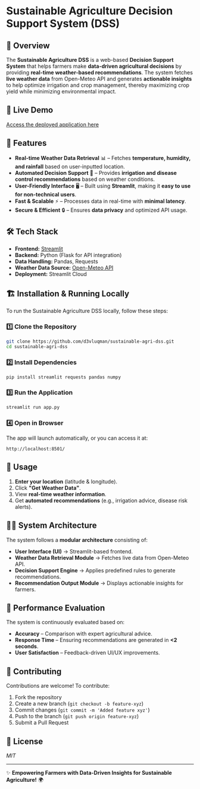 # Sustainable Agriculture Decision Support System (DSS)

## 🌱 Overview
The **Sustainable Agriculture DSS** is a web-based **Decision Support System** that helps farmers make **data-driven agricultural decisions** by providing **real-time weather-based recommendations**. The system fetches **live weather data** from Open-Meteo API and generates **actionable insights** to help optimize irrigation and crop management, thereby maximizing crop yield while minimizing environmental impact.

## 🚀 Live Demo
[Access the deployed application here](https://sustainableagridss.streamlit.app/)

## 🎯 Features
- **Real-time Weather Data Retrieval** 📊 – Fetches **temperature, humidity, and rainfall** based on user-inputted location.
- **Automated Decision Support** 🤖 – Provides **irrigation and disease control recommendations** based on weather conditions.
- **User-Friendly Interface** 🖥️ – Built using **Streamlit**, making it **easy to use for non-technical users**.
- **Fast & Scalable** ⚡ – Processes data in real-time with **minimal latency**.
- **Secure & Efficient** 🔒 – Ensures **data privacy** and optimized API usage.

## 🛠️ Tech Stack
- **Frontend:** [Streamlit](https://streamlit.io/)
- **Backend:** Python (Flask for API integration)
- **Data Handling:** Pandas, Requests
- **Weather Data Source:** [Open-Meteo API](https://open-meteo.com/)
- **Deployment:** Streamlit Cloud

## 🏗️ Installation & Running Locally
To run the Sustainable Agriculture DSS locally, follow these steps:

### 1️⃣ Clone the Repository
```sh
git clone https://github.com/d3vluqman/sustainable-agri-dss.git
cd sustainable-agri-dss
```

### 2️⃣ Install Dependencies
```sh
pip install streamlit requests pandas numpy
```

### 3️⃣ Run the Application
```sh
streamlit run app.py
```

### 4️⃣ Open in Browser
The app will launch automatically, or you can access it at:
```
http://localhost:8501/
```

## 📌 Usage
1. **Enter your location** (latitude & longitude).
2. Click **"Get Weather Data"**.
3. View **real-time weather information**.
4. Get **automated recommendations** (e.g., irrigation advice, disease risk alerts).

## 🧑‍💻 System Architecture
The system follows a **modular architecture** consisting of:
- **User Interface (UI)** → Streamlit-based frontend.
- **Weather Data Retrieval Module** → Fetches live data from Open-Meteo API.
- **Decision Support Engine** → Applies predefined rules to generate recommendations.
- **Recommendation Output Module** → Displays actionable insights for farmers.

## 🔬 Performance Evaluation
The system is continuously evaluated based on:
- **Accuracy** – Comparison with expert agricultural advice.
- **Response Time** – Ensuring recommendations are generated in **<2 seconds**.
- **User Satisfaction** – Feedback-driven UI/UX improvements.

## 🤝 Contributing
Contributions are welcome! To contribute:
1. Fork the repository
2. Create a new branch (`git checkout -b feature-xyz`)
3. Commit changes (`git commit -m 'Added feature xyz'`)
4. Push to the branch (`git push origin feature-xyz`)
5. Submit a Pull Request

## 📜 License
*MIT*

---
✨ **Empowering Farmers with Data-Driven Insights for Sustainable Agriculture!** 🌍
